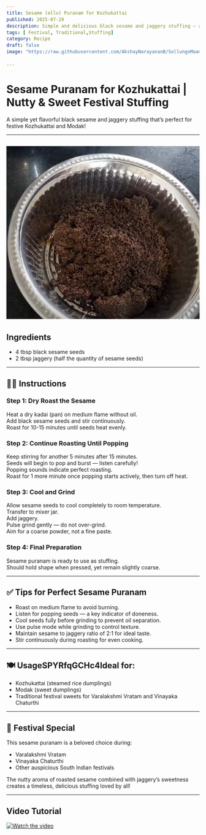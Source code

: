 ```yaml
---
title: Sesame (ellu) Puranam for Kozhukattai  
published: 2025-07-28  
description: Simple and delicious black sesame and jaggery stuffing — a traditional favorite for festivals like Varalakshmi Vratam and Vinayaka Chaturthi.  
tags: [ Festival, Traditional,Stuffing]  
category: Recipe  
draft: false  
image: "https://raw.githubusercontent.com/AkshayNarayananB/SollungoMaami/master/images/ellu.png" 
 
---
```


#  Sesame Puranam for Kozhukattai | Nutty & Sweet Festival Stuffing

A simple yet flavorful black sesame and jaggery stuffing that’s perfect for festive Kozhukattai and Modak!

---
![ellu](https://raw.githubusercontent.com/AkshayNarayananB/SollungoMaami/master/images/ellu.png)
---

##  Ingredients

-  4 tbsp black sesame seeds  
-  2 tbsp jaggery (half the quantity of sesame seeds)  

---

## 👩‍🍳 Instructions

### Step 1: Dry Roast the Sesame  
 Heat a dry kadai (pan) on medium flame without oil.  
 Add black sesame seeds and stir continuously.  
 Roast for 10-15 minutes until seeds heat evenly.  

### Step 2: Continue Roasting Until Popping  
 Keep stirring for another 5 minutes after 15 minutes.  
 Seeds will begin to pop and burst — listen carefully!  
 Popping sounds indicate perfect roasting.  
 Roast for 1 more minute once popping starts actively, then turn off heat.  

### Step 3: Cool and Grind  
 Allow sesame seeds to cool completely to room temperature.  
 Transfer to mixer jar.  
 Add jaggery.  
 Pulse grind gently — do not over-grind.  
 Aim for a coarse powder, not a fine paste.  

### Step 4: Final Preparation  
 Sesame puranam is ready to use as stuffing.  
 Should hold shape when pressed, yet remain slightly coarse.  

---

## ✅ Tips for Perfect Sesame Puranam

-  Roast on medium flame to avoid burning.  
-  Listen for popping seeds — a key indicator of doneness.  
-  Cool seeds fully before grinding to prevent oil separation.  
-  Use pulse mode while grinding to control texture.  
-  Maintain sesame to jaggery ratio of 2:1 for ideal taste.  
-  Stir continuously during roasting for even cooking.  

---

## 🍽️ UsageSPYRfqGCHc4Ideal for:  

- Kozhukattai (steamed rice dumplings)  
- Modak (sweet dumplings)  
- Traditional festival sweets for Varalakshmi Vratam and Vinayaka Chaturthi  

---

## 🎉 Festival Special

This sesame puranam is a beloved choice during:  

- Varalakshmi Vratam  
- Vinayaka Chaturthi  
- Other auspicious South Indian festivals  

The nutty aroma of roasted sesame combined with jaggery’s sweetness creates a timeless, delicious stuffing loved by all!  

---

## Video Tutorial

[![Watch the video](https://img.youtube.com/vi/woFJ4ZSBvyU/0.jpg)](https://youtu.be/woFJ4ZSBvyU?si=Xi6gmLQ4vZC_S3N0)
